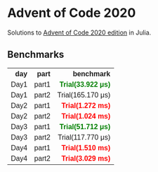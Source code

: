 # Advent of Code 2020

Solutions to [Advent of Code 2020 edition](https://adventofcode.com/2020) in Julia.

## Benchmarks

<!DOCTYPE html>
<html>
<meta charset="UTF-8">
<style>
  table, td, th {
      border-collapse: collapse;
      font-family: sans-serif;
  }

  td, th {
      border-bottom: 0;
      padding: 4px
  }

  tr:nth-child(odd) {
      background: #eee;
  }

  tr:nth-child(even) {
      background: #fff;
  }

  tr.header {
      background: navy !important;
      color: white;
      font-weight: bold;
  }

  tr.subheader {
      background: lightgray !important;
      color: black;
  }

  tr.headerLastRow {
      border-bottom: 2px solid black;
  }

  th.rowNumber, td.rowNumber {
      text-align: right;
  }

</style>
<body>
<table>
  <tr class = "header headerLastRow">
    <th style = "text-align: right; ">day</th>
    <th style = "text-align: right; ">part</th>
    <th style = "text-align: right; ">benchmark</th>
  </tr>
  <tr>
    <td style = "text-align: right; ">Day1</td>
    <td style = "text-align: right; ">part1</td>
    <td style = "color: green; font-weight: bold; text-align: right; ">Trial(33.922 μs)</td>
  </tr>
  <tr>
    <td style = "text-align: right; ">Day1</td>
    <td style = "text-align: right; ">part2</td>
    <td style = "text-align: right; ">Trial(165.170 μs)</td>
  </tr>
  <tr>
    <td style = "text-align: right; ">Day2</td>
    <td style = "text-align: right; ">part1</td>
    <td style = "color: red; font-weight: bold; text-align: right; ">Trial(1.272 ms)</td>
  </tr>
  <tr>
    <td style = "text-align: right; ">Day2</td>
    <td style = "text-align: right; ">part2</td>
    <td style = "color: red; font-weight: bold; text-align: right; ">Trial(1.024 ms)</td>
  </tr>
  <tr>
    <td style = "text-align: right; ">Day3</td>
    <td style = "text-align: right; ">part1</td>
    <td style = "color: green; font-weight: bold; text-align: right; ">Trial(51.712 μs)</td>
  </tr>
  <tr>
    <td style = "text-align: right; ">Day3</td>
    <td style = "text-align: right; ">part2</td>
    <td style = "text-align: right; ">Trial(117.770 μs)</td>
  </tr>
  <tr>
    <td style = "text-align: right; ">Day4</td>
    <td style = "text-align: right; ">part1</td>
    <td style = "color: red; font-weight: bold; text-align: right; ">Trial(1.510 ms)</td>
  </tr>
  <tr>
    <td style = "text-align: right; ">Day4</td>
    <td style = "text-align: right; ">part2</td>
    <td style = "color: red; font-weight: bold; text-align: right; ">Trial(3.029 ms)</td>
  </tr>
</table>
</body>
</html>

